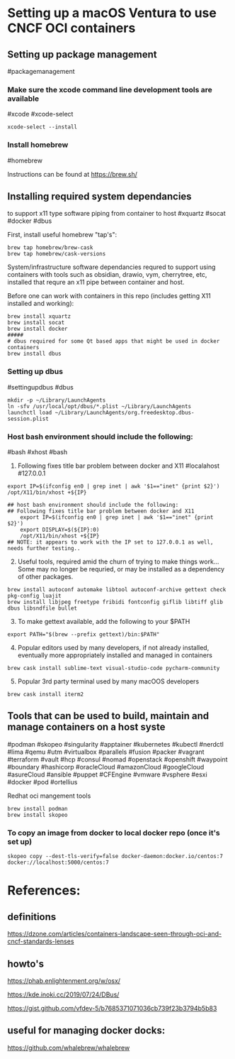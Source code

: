 # Setting up a macOS Ventura to use CNCF OCI containers


## Setting up package management
#packagemanagement

### Make sure the xcode command line development tools are available
#xcode #xcode-select

```
xcode-select --install
```

### Install homebrew
#homebrew

Instructions can be found at https://brew.sh/

## Installing required system dependancies 
to support x11 type software piping from container to host
#xquartz #socat #docker #dbus

First, install useful homebrew "tap's":

```
brew tap homebrew/brew-cask
brew tap homebrew/cask-versions
```

System/infrastructure software dependancies requred to support using containers
with tools such as obsidian, drawio, vym, cherrytree,  etc, installed that 
requre an x11 pipe between container and host.

Before one can work with containers in this repo (includes getting X11 installed and working):
```
brew install xquartz
brew install socat
brew install docker
#####
# dbus required for some Qt based apps that might be used in docker containers
brew install dbus
```

### Setting up dbus
#settingupdbus #dbus

```
mkdir -p ~/Library/LaunchAgents
ln -sfv /usr/local/opt/dbus/*.plist ~/Library/LaunchAgents
launchctl load ~/Library/LaunchAgents/org.freedesktop.dbus-session.plist
```

### Host bash environment should include the following:
#bash #xhost #bash

 1. Following fixes title bar problem between docker and X11
#localahost #127.0.0.1

```
export IP=$(ifconfig en0 | grep inet | awk '$1=="inet" {print $2}')
/opt/X11/bin/xhost +${IP}

## host bash environment should include the following:
## Following fixes title bar problem between docker and X11
    export IP=$(ifconfig en0 | grep inet | awk '$1=="inet" {print $2}')
    export DISPLAY=$(${IP}:0)
    /opt/X11/bin/xhost +${IP}
## NOTE: it appears to work with the IP set to 127.0.0.1 as well, needs further testing..

```

2. Useful tools, required amid the churn of trying to make things work... Some may no longer be requried, or may be installed as a dependency of other packages.

```
brew install autoconf automake libtool autoconf-archive gettext check pkg-config luajit
brew install libjpeg freetype fribidi fontconfig giflib libtiff glib dbus libsndfile bullet
```

3.  To make gettext available, add the following to your $PATH

```
export PATH="$(brew --prefix gettext)/bin:$PATH"
```

4. Popular editors used by many developers, if not already installed, eventually more
appropriately installed and managed in containers

```
brew cask install sublime-text visual-studio-code pycharm-community

```

5. Popular 3rd party terminal used by many macOOS developers

```
brew cask install iterm2
```

## Tools that can be used to build, maintain and manage containers on a host syste
#podman #skopeo #singularity #apptainer #kubernetes #kubectl #nerdctl #lima #qemu
#utm #virtualbox #parallels #fusion #packer #vagrant #terraform #vault #hcp #consul
#nomad #openstack #openshift #waypoint #boundary #hashicorp #oracleCloud
#amazonCloud #googleCloud #asureCloud #ansible #puppet #CFEngine #vmware
#vsphere #esxi #docker #pod #ortellius 

Redhat oci mangement tools

```
brew install podman
brew install skopeo
```

### To copy an image from docker to local docker repo (once it's set up)

```
skopeo copy --dest-tls-verify=false docker-daemon:docker.io/centos:7 docker://localhost:5000/centos:7
```

# References:

## definitions

https://dzone.com/articles/containers-landscape-seen-through-oci-and-cncf-standards-lenses

## howto's
https://phab.enlightenment.org/w/osx/

https://kde.inoki.cc/2019/07/24/DBus/

https://gist.github.com/vfdev-5/b7685371071036cb739f23b3794b5b83

## useful for managing docker docks:

https://github.com/whalebrew/whalebrew

